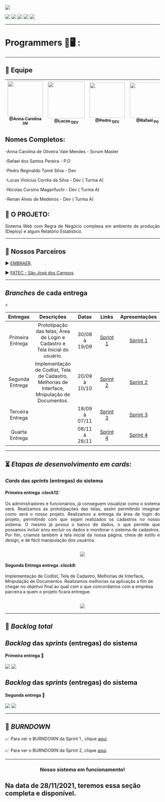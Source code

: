 
<p><img src="https://img.shields.io/badge/Menu%20Principal-Projeto%20Em%20Construção-yellow?style=for-the-badge&logo=appveyor"></p>
<p>
<img src="https://img.shields.io/badge/Tecnologias-JAVA-blueviolet">
<img src="https://img.shields.io/badge/Tecnologia-Linguagem Javascript, NodeJS-blueviolet">
<img src="https://img.shields.io/badge/Tecnologia-Angular, React e Vue -blueviolet">
<img src="https://img.shields.io/badge/Tecnologia-Docker-blueviolet">
<img src="https://img.shields.io/badge/Tecnologia-Nuvem-blueviolet">
</p>

 
 --------------------------------------------------------------------------------------------------------------------

<p><h1>Programmers 📖🖥️ :</h1></p>
 
 --------------------------------------------------------------------------------------------------------------------
## 	:handshake: Equipe


[<img src="https://github.com/developersapi/LMSApp/blob/main/anna.jpeg" width=115 > <br> <sub> @Anna Carolina <sub> SM </sub>](https://github.com/AnnaCMendes)| [<img src="https://github.com/developersapi/LMSApp/blob/main/lucas.jpg" width=120 > <br> <sub> @Lucas <sub> DEV </sub>](https://github.com/lucassilva676) | [<img src="https://github.com/developersapi/LMSApp/blob/main/pedrofs.jpg" width=115 > <br> <sub> @Pedro <sub> DEV </sub>](https://github.com/PedroSilva201) | [<img src="https://github.com/developersapi/LMSApp/blob/main/rafael.jpg" width=115 > <br> <sub> @Rafael <sub> PO </sub>](https://github.com/rafaeldossper) | [<img src="https://avatars.githubusercontent.com/u/64873343?v=4" width=115 > <br> <sub> @Renan <sub> DEV </sub>](https://github.com/medrenan) | [<img src="https://avatars.githubusercontent.com/u/67070670?v=4" width=115 > <br> <sub> @Nicolas <sub> DEV </sub>](https://github.com/nicursino)
 | :---: |:---:|:---:|:---:|:---:|:---:|

 
 ## Nomes Completos: 
 
 
<p>-Anna Carolina de Oliveira Vale Mendes - Scrum Master</p> 
<p>-Rafael dos Santos Pereira - P.O </p> 
<p>-Pedro Reginaldo Tomé Silva - Dev </p> 
<p>-Lucas Vinícius Corrêa da Silva - Dev ( Turma A) </p> 
<p>-Nicolas Cursino Magarifuchi - Dev ( Turma A) </p> 
<p>-Renan Alves de Medeiros - Dev ( Turma A) </p> 
 

## :microscope: O PROJETO: 

<p align="justify"> Sistema Web com Regra de Negócio complexa em ambiente de produção (Deploy) e algum 
Relatório Estatístico.</p>


--------------------------------------------------------------------------------------------------------------------
## 	🏬 Nossos Parceiros

<p align="justify">
                     ▶️  <a href="https://embraer.com/br/pt">EMBRAER</a>.
              </p>
              <p align="justify">
                     ▶️  <a href="http://fatecsjc-prd.azurewebsites.net/">FATEC - São José dos Campos</a>.
              </p>

--------------------------------------------------------------------------------------------------------------------
<section id="branches_entregas">
       <h2><i>Branches</i> de cada entrega</h2>
       <table>
              <thead>
                     <th width=100px>Entregas</th>
                     <th>Descrições</th>
                     <th width=150px>Datas</th>
                     <th width=100px>Links</th>
                     <th width=150px>Apresentações</th>
              </thead>
              <tbody>
                     <tr>
                            <td align="center" valign="center">Primeira Entrega</td>
                            <td align="center" valign="center">Prototipação das telas, Área de Login e Cadastro e Tela Inicial do usuário.</td>
                            <td align="center" valign="center">30/08 à 19/09</td>
                            <td align="center" valign="center"><a href="https://github.com/developersapi/Sistema-Web-com-Regra-de-Negocio/tree/sprint01">Sprint 1</a></td>
                             <td align="center" valign="center"><a href="https://github.com/developersapi/Sistema-Web-com-Regra-de-Negocio/blob/main/apresentacoes/Apresenta%C3%A7%C3%A3o%20Sprint%201.pdf">Sprint 1</a></td>
                     </tr>
                     <tr>
                            <td align="center" valign="center">Segunda Entrega</td>
                            <td align="center" valign="center"> Implementação de Codlist, Tela de Cadastro, Melhorias de Interface, Mnipulação de Documentos. </td>
                            <td align="center" valign="center">20/09 à 10/10</td>
                            <td align="center" valign="center"><a href="https://github.com/developersapi/Sistema-Web-com-Regra-de-Negocio/tree/sprint02">Sprint 2</a></td>
                            <td align="center" valign="center"><a href="https://github.com/developersapi/Sistema-Web-com-Regra-de-Negocio/blob/main/apresentacoes/Apresenta%C3%A7%C3%A3o%20Sprint%202.pdf">Sprint 2</a></td>
                     </tr>
                     <tr>
                            <td align="center" valign="center">Terceira Entrega</td>
                            <td align="center" valign="center"></td>
                            <td align="center" valign="center">18/09 à 07/11</td>
                            <td align="center" valign="center"><a href="">Sprint 3</a></td>
                            <td align="center" valign="center"><a href="">Sprint 3</a></td>
                     </tr>
                      <tr>
                            <td align="center" valign="center">Quarta Entrega</td>
                            <td align="center" valign="center"></td>
                            <td align="center" valign="center">08/11 à 28/11</td>
                            <<td align="center" valign="center"><a href="">Sprint 4</a></td>
                            <td align="center" valign="center"><a href="">Sprint 4</a></td>
                     </tr>
              </tbody>
        </table>
</section>


-------------------------------------------------------------------------------------------------------------------- 
 ## :hourglass_flowing_sand: **_Etapas de desenvolvimento em cards:_**

<section id="cards">
       <h3><i>Cards</i> das <i>sprints</i> (entregas) do sistema</h3>
       <h4>Primeira entrega :clock12:</h4>
       <p align="justify">Os administradores e funcionários, já conseguem visualizar como o sistema será. Realizamos as prototipações das telas, assim permitindo imaginar como será o nosso projeto. Realizamos a entrega da área de login do projeto, permitindo com que sejam realizados os cadastros no nosso sistema. 
O mesmo já possuí o banco de dados, o que permite que possamos incluir e/ou excluir os dados e monitorar o sistema de cadastros. Por fim, criamos também a tela inicial da nossa página, cheia de estilo e design, e de fácil manipulação dos usuários. </p>

## <h1 align="center"> ![](https://github.com/developersapi/Sistema-Web-com-Regra-de-Negocio/blob/main/sprintcard1.png) </h1> 


 <h4>Segunda Entrega entrega :clock8:</h4>
       <p>Implementação de Codlist, Tela de Cadastro, Melhorias de Interface, Mnipulação de Documentos.
       Realizamos melhorias na aplicação a fim de chegar no objetivo final ao qual com o que concordamos com a empresa parceira a quem o projeto ficará entregue. </p>
       
       
## <h3 align="center"> ![](https://github.com/developersapi/Sistema-Web-com-Regra-de-Negocio/blob/sprint02/sprintcard-2.png) </h3>  

-------------------------------------------------------------------------------------------------------------------- 

## :bookmark: **_Backlog total_**

<h1><i>Backlog</i> das <i>sprints</i> (entregas) do sistema</h1>


<h4>Primeira entrega 📇</h4>
<img src ="https://github.com/developersapi/Sistema-Web-com-Regra-de-Negocio/blob/sprint01/Backlog-Sprint1.PNG">
<img src = https://github.com/developersapi/Sistema-Web-com-Regra-de-Negocio/blob/sprint01/Backlog-Sprint1_2.PNG">

<h1><i>Backlog</i> das <i>sprints</i> (entregas) do sistema</h1>


<h4>Segunda entrega 📇</h4>
<img src ="hhttps://github.com/developersapi/Sistema-Web-com-Regra-de-Negocio/blob/sprint02/backlog%20total%20EMBRAER.2.PNG">
<img src ="https://github.com/developersapi/Sistema-Web-com-Regra-de-Negocio/blob/sprint02/backlog%20total%20EMBRAER.2.1.PNG">



--------------------------------------------------------------------------------------------------------------------

## :bookmark: **_BURNDOWN_**

<p align="justify">
                     📈 Para ver o BURNDOWN da Sprint 1 , clique <a href="https://github.com/developersapi/Sistema-Web-com-Regra-de-Negocio/blob/sprint01/Gr%C3%A1fico%20Burdwon.png">aqui</a>.
              </p>

<p align="justify">
                     📈 Para ver o BURNDOWN da Sprint 2, clique <a href="https://github.com/developersapi/Sistema-Web-com-Regra-de-Negocio/blob/main/Burdown_Sprint_2.PNG">aqui</a>.
              </p>



--------------------------------------------------------------------------------------------------------------------

<h3 align="center">Nosso sistema em funcionamento!</p></h3> 

## Na data de 28/11/2021, teremos essa seção completa e disponível. 
